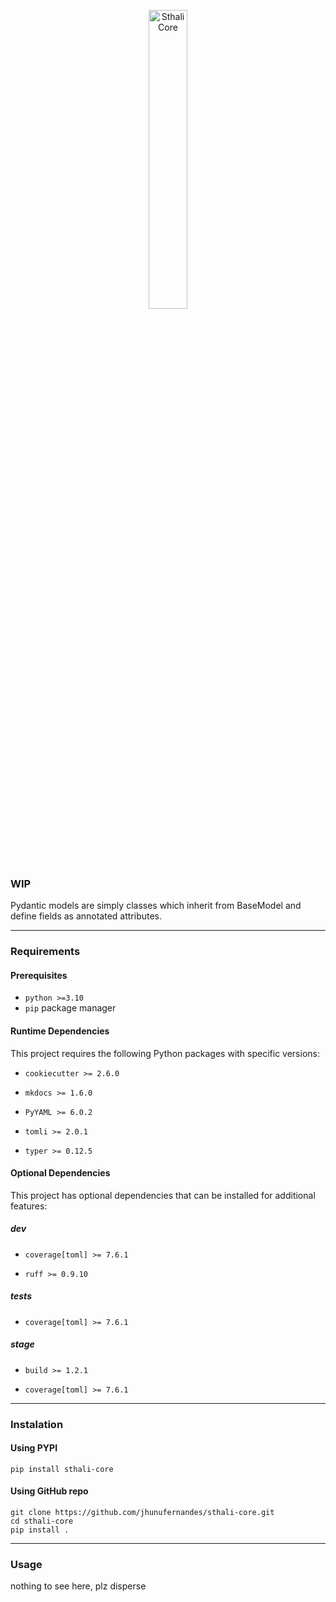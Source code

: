 <p align="center">
    <a href="/sthali-core/images/core.svg">
        <img src="/sthali-core/images/core.svg" alt="SthaliCore" height="35%">
    </a>
</p>

### WIP

Pydantic models are simply classes which inherit from BaseModel and define fields as annotated attributes.

---

### Requirements

#### Prerequisites
- `python >=3.10`
- `pip` package manager

#### Runtime Dependencies
This project requires the following Python packages with specific versions:

- `cookiecutter >= 2.6.0`

- `mkdocs >= 1.6.0`

- `PyYAML >= 6.0.2`

- `tomli >= 2.0.1`

- `typer >= 0.12.5`



#### Optional Dependencies
This project has optional dependencies that can be installed for additional features:

##### dev

- `coverage[toml] >= 7.6.1`

- `ruff >= 0.9.10`


##### tests

- `coverage[toml] >= 7.6.1`


##### stage

- `build >= 1.2.1`

- `coverage[toml] >= 7.6.1`



---

### Instalation

#### Using PYPI

```
pip install sthali-core
```

#### Using GitHub repo

```
git clone https://github.com/jhunufernandes/sthali-core.git
cd sthali-core
pip install .
```

---

### Usage

nothing to see here, plz disperse
